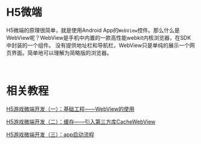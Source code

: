 # H5微端

H5微端的原理很简单，就是使用Android App的`WebView`控件。那么什么是WebView呢？WebView是手机中内置的一款高性能webkit内核浏览器，在SDK 中封装的一个组件。 没有提供地址栏和导航栏，WebView只是单纯的展示一个网页界面。简单地可以理解为简略版的浏览器。

<br/>

# 相关教程

[H5游戏微端开发（一）：基础工程——WebView的使用](https://blog.csdn.net/wxc237786026/article/details/97887167)

[H5游戏微端开发（二）：缓存——引入第三方库CacheWebView](https://blog.csdn.net/wxc237786026/article/details/98040958)

[H5游戏微端开发（三）：app启动流程](https://blog.csdn.net/wxc237786026/article/details/98208931)
